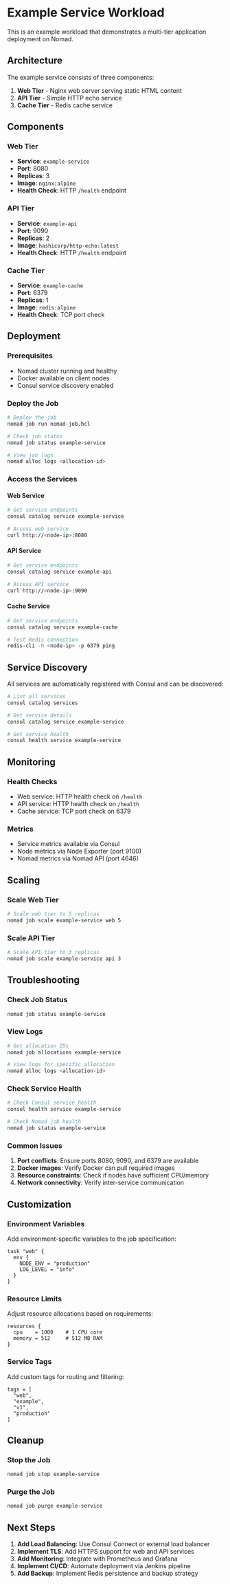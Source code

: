 # Example Service Workload

This is an example workload that demonstrates a multi-tier application deployment on Nomad.

## Architecture

The example service consists of three components:

1. **Web Tier** - Nginx web server serving static HTML content
2. **API Tier** - Simple HTTP echo service
3. **Cache Tier** - Redis cache service

## Components

### Web Tier
- **Service**: `example-service`
- **Port**: 8080
- **Replicas**: 3
- **Image**: `nginx:alpine`
- **Health Check**: HTTP `/health` endpoint

### API Tier
- **Service**: `example-api`
- **Port**: 9090
- **Replicas**: 2
- **Image**: `hashicorp/http-echo:latest`
- **Health Check**: HTTP `/health` endpoint

### Cache Tier
- **Service**: `example-cache`
- **Port**: 6379
- **Replicas**: 1
- **Image**: `redis:alpine`
- **Health Check**: TCP port check

## Deployment

### Prerequisites
- Nomad cluster running and healthy
- Docker available on client nodes
- Consul service discovery enabled

### Deploy the Job
```bash
# Deploy the job
nomad job run nomad-job.hcl

# Check job status
nomad job status example-service

# View job logs
nomad alloc logs <allocation-id>
```

### Access the Services

#### Web Service
```bash
# Get service endpoints
consul catalog service example-service

# Access web service
curl http://<node-ip>:8080
```

#### API Service
```bash
# Get service endpoints
consul catalog service example-api

# Access API service
curl http://<node-ip>:9090
```

#### Cache Service
```bash
# Get service endpoints
consul catalog service example-cache

# Test Redis connection
redis-cli -h <node-ip> -p 6379 ping
```

## Service Discovery

All services are automatically registered with Consul and can be discovered:

```bash
# List all services
consul catalog services

# Get service details
consul catalog service example-service

# Get service health
consul health service example-service
```

## Monitoring

### Health Checks
- Web service: HTTP health check on `/health`
- API service: HTTP health check on `/health`
- Cache service: TCP port check on 6379

### Metrics
- Service metrics available via Consul
- Node metrics via Node Exporter (port 9100)
- Nomad metrics via Nomad API (port 4646)

## Scaling

### Scale Web Tier
```bash
# Scale web tier to 5 replicas
nomad job scale example-service web 5
```

### Scale API Tier
```bash
# Scale API tier to 3 replicas
nomad job scale example-service api 3
```

## Troubleshooting

### Check Job Status
```bash
nomad job status example-service
```

### View Logs
```bash
# Get allocation IDs
nomad job allocations example-service

# View logs for specific allocation
nomad alloc logs <allocation-id>
```

### Check Service Health
```bash
# Check Consul service health
consul health service example-service

# Check Nomad job health
nomad job status example-service
```

### Common Issues
1. **Port conflicts**: Ensure ports 8080, 9090, and 6379 are available
2. **Docker images**: Verify Docker can pull required images
3. **Resource constraints**: Check if nodes have sufficient CPU/memory
4. **Network connectivity**: Verify inter-service communication

## Customization

### Environment Variables
Add environment-specific variables to the job specification:

```hcl
task "web" {
  env {
    NODE_ENV = "production"
    LOG_LEVEL = "info"
  }
}
```

### Resource Limits
Adjust resource allocations based on requirements:

```hcl
resources {
  cpu    = 1000    # 1 CPU core
  memory = 512     # 512 MB RAM
}
```

### Service Tags
Add custom tags for routing and filtering:

```hcl
tags = [
  "web",
  "example",
  "v1",
  "production"
]
```

## Cleanup

### Stop the Job
```bash
nomad job stop example-service
```

### Purge the Job
```bash
nomad job purge example-service
```

## Next Steps

1. **Add Load Balancing**: Use Consul Connect or external load balancer
2. **Implement TLS**: Add HTTPS support for web and API services
3. **Add Monitoring**: Integrate with Prometheus and Grafana
4. **Implement CI/CD**: Automate deployment via Jenkins pipeline
5. **Add Backup**: Implement Redis persistence and backup strategy
